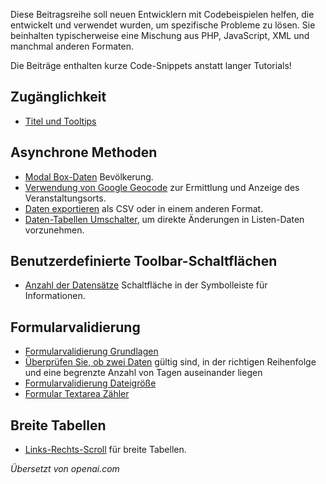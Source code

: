 <!-- Filename: J4.x:Tips_and_Tricks_for_Joomla_4_Developers / Display title: Tipps und Tricks für Joomla 4 Entwickler -->

Diese Beitragsreihe soll neuen Entwicklern mit Codebeispielen helfen, die entwickelt und verwendet wurden, um spezifische Probleme zu lösen. Sie beinhalten typischerweise eine Mischung aus PHP, JavaScript, XML und manchmal anderen Formaten.

Die Beiträge enthalten kurze Code-Snippets anstatt langer Tutorials!

## Zugänglichkeit

- [Titel und Tooltips](https://docs.joomla.org/Joomla_4_Tips_and_Tricks:_Titles_and_Tooltips)

## Asynchrone Methoden

- [Modal Box-Daten](https://docs.joomla.org/J4.x:Joomla_4_Tips_and_Tricks:_Modal_Box_Data) Bevölkerung.
- [Verwendung von Google Geocode](https://docs.joomla.org/J4.x:Joomla_4_Tips_and_Tricks:_Using_Google_Geocode) zur Ermittlung und Anzeige des Veranstaltungsorts.
- [Daten exportieren](https://docs.joomla.org/J4.x:Joomla_4_Tips_and_Tricks:_Export_Data) als CSV oder in einem anderen Format.
- [Daten-Tabellen Umschalter](https://docs.joomla.org/J4.x:Joomla_4_Tips_and_Tricks:_Data_Table_Toggles), um direkte Änderungen in Listen-Daten vorzunehmen.

## Benutzerdefinierte Toolbar-Schaltflächen

- [Anzahl der Datensätze](https://docs.joomla.org/J4.x:Joomla_4_Tips_and_Tricks:_Number_of_Records) Schaltfläche in der Symbolleiste für Informationen.

## Formularvalidierung

- [Formularvalidierung Grundlagen](https://docs.joomla.org/J4.x:Joomla_4_Tips_and_Tricks:_Form_Validation_Basics)
- [Überprüfen Sie, ob zwei Daten](https://docs.joomla.org/J4.x:Joomla_4_Tips_and_Tricks:_Check_two_dates) gültig sind, in der richtigen Reihenfolge und eine begrenzte Anzahl von Tagen auseinander liegen
- [Formularvalidierung Dateigröße](https://docs.joomla.org/J4.x:Joomla_4_Tips_and_Tricks:_Form_Validation_File_Size)
- [Formular Textarea Zähler](https://docs.joomla.org/J4.x:Joomla_4_Tips_and_Tricks:_Form_Textarea_Counter)

## Breite Tabellen

- [Links-Rechts-Scroll](https://docs.joomla.org/J4.x:Joomla_4_Tips_and_Tricks:_Table_Left-Right_Scroll) für breite Tabellen.

*Übersetzt von openai.com*
